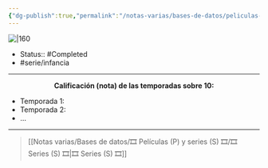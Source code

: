```yaml
---
{"dg-publish":true,"permalink":"/notas-varias/bases-de-datos/peliculas-p-y-series-s/s-par-de-reyes/"}
---
```



![|160](https://m.media-amazon.com/images/M/MV5BNWM2MWNkYTItOTA4Yi00YjQzLWEyZDMtNzIwM2U5M2Q1MTRhXkEyXkFqcGdeQXVyMTIwMjY0NjQz._V1_SX300.jpg)

- Status:: #Completed 
- #serie/infancia 

---

**<center>Calificación (nota) de las temporadas sobre 10:</center>**

- Temporada 1: 
- Temporada 2: 
- ...

---

> [[Notas varias/Bases de datos/🎞️ Películas (P) y series (S) 🎞️/🎞️ Series (S) 🎞️\|🎞️ Series (S) 🎞️]]